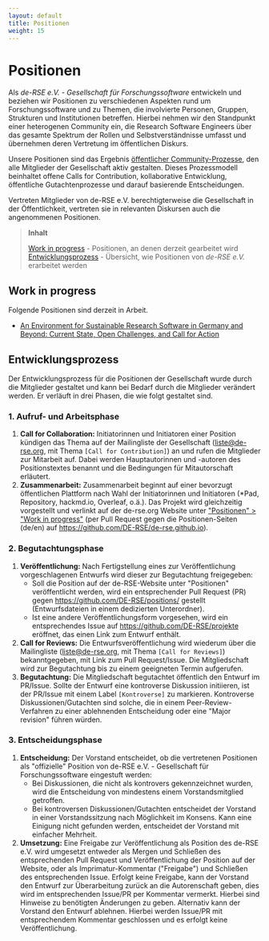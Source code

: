 ```yaml
---
layout: default
title: Positionen
weight: 15
---        
```


# Positionen

Als *de-RSE e.V. - Gesellschaft für Forschungssoftware* entwickeln und beziehen wir Positionen zu verschiedenen Aspekten rund um Forschungssoftware und zu Themen, die involvierte Personen, Gruppen, Strukturen und Institutionen betreffen. Hierbei nehmen wir den Standpunkt einer heterogenen Community ein, die Research Software Engineers über das gesamte Spektrum der Rollen und Selbstverständnisse umfasst und übernehmen deren Vertretung im öffentlichen Diskurs.

Unsere Positionen sind das Ergebnis [öffentlicher Community-Prozesse](#entwicklungsprozess), den alle Mitglieder der Gesellschaft aktiv gestalten. Dieses Prozessmodell beinhaltet offene Calls for Contribution, kollaborative Entwicklung, öffentliche Gutachtenprozesse und darauf basierende Entscheidungen.

Vertreten Mitglieder von de-RSE e.V. berechtigterweise die Gesellschaft in der Öffentlichkeit, vertreten sie in relevanten Diskursen auch die angenommenen Positionen.

> **Inhalt**
>
> [Work in progress](#work-in-progress) - Positionen, an denen derzeit gearbeitet wird  
> [Entwicklungsprozess](#entwicklungsprozess) - Übersicht, wie Positionen von *de-RSE e.V.* erarbeitet werden

## Work in progress

Folgende Positionen sind derzeit in Arbeit.

[//]: (none)
- [An Environment for Sustainable Research Software in Germany and Beyond: Current State, Open Challenges, and Call for Action](https://github.com/DE-RSE/positions/pull/1)

## Entwicklungsprozess

Der Entwicklungsprozess für die Positionen der Gesellschaft wurde durch die Mitglieder gestaltet und kann bei Bedarf durch die Mitglieder verändert werden. Er verläuft in drei Phasen, die wie folgt gestaltet sind.

### 1. Aufruf- und Arbeitsphase

1. **Call for Collaboration:** Initiatorinnen und Initiatoren einer Position kündigen das Thema auf der Mailingliste der Gesellschaft (liste@de-rse.org, mit Thema `[Call for Contribution]`) an und rufen die Mitglieder zur Mitarbeit auf. Dabei werden Hauptautorinnen und -autoren des Positionstextes benannt und die Bedingungen für Mitautorschaft erläutert.
2. **Zusammenarbeit:** Zusammenarbeit beginnt auf einer bevorzugt öffentlichen Plattform nach Wahl der Initiatorinnen und Initiatoren (\*Pad, Repository, hackmd.io, Overleaf, o.ä.). Das Projekt wird gleichzeitig vorgestellt und verlinkt auf der de-rse.org Website unter ["Positionen" > "Work in progress"](https://www.de-rse.org/de/positions.html#work-in-progress) (per Pull Request gegen die Positionen-Seiten (de/en) auf <https://github.com/DE-RSE/de-rse.github.io>).

### 2. Begutachtungsphase

1. **Veröffentlichung:** Nach Fertigstellung eines zur Veröffentlichung vorgeschlagenen Entwurfs wird dieser zur Begutachtung freigegeben:
    - Soll die Position auf der de-RSE-Website unter "Positionen" veröffentlicht werden, wird ein entsprechender Pull Request (PR) gegen <https://github.com/DE-RSE/positions/> gestellt (Entwurfsdateien in einem dedizierten Unterordner).
    - Ist eine andere Veröffentlichungsform vorgesehen, wird ein entsprechendes Issue auf <https://github.com/DE-RSE/projekte> eröffnet, das einen Link zum Entwurf enthält.
2. **Call for Reviews:** Die Entwurfsveröffentlichung wird wiederum über die Mailingliste (liste@de-rse.org, mit Thema `[Call for Reviews]`) bekanntgegeben, mit Link zum Pull Request/Issue. Die Mitgliedschaft wird zur Begutachtung bis zu einem geeigneten Termin aufgerufen.
3. **Begutachtung:** Die Mitgliedschaft begutachtet öffentlich den Entwurf im PR/Issue. Sollte der Entwurf eine kontroverse Diskussion initiieren, ist der PR/Issue mit einem Label `[Kontroverse]` zu markieren. Kontroverse Diskussionen/Gutachten sind solche, die in einem Peer-Review-Verfahren zu einer ablehnenden Entscheidung oder eine "Major revision" führen würden.

### 3. Entscheidungsphase

1. **Entscheidung:** Der Vorstand entscheidet, ob die vertretenen Positionen als "offizielle" Position von de-RSE e.V. - Gesellschaft für Forschungssoftware eingestuft werden:
    - Bei Diskussionen, die nicht als kontrovers gekennzeichnet wurden, wird die Entscheidung von mindestens einem Vorstandsmitglied getroffen.
    - Bei kontroversen Diskussionen/Gutachten entscheidet der Vorstand in einer Vorstandssitzung nach Möglichkeit im Konsens. Kann eine Einigung nicht gefunden werden, entscheidet der Vorstand mit einfacher Mehrheit.
2. **Umsetzung:** Eine Freigabe zur Veröffentlichung als Position des de-RSE e.V. wird umgesetzt entweder als Mergen und Schließen des entsprechenden Pull Request und Veröffentlichung der Position auf der Website, oder als Imprimatur-Kommentar ("Freigabe") und Schließen des entsprechenden Issue. Erfolgt keine Freigabe, kann der Vorstand den Entwurf zur Überarbeitung zurück an die Autorenschaft geben, dies wird im entsprechenden Issue/PR per Kommentar vermerkt. Hierbei sind Hinweise zu benötigten Änderungen zu geben. Alternativ kann der Vorstand den Entwurf ablehnen. Hierbei werden Issue/PR mit entsprechendem Kommentar geschlossen und es erfolgt keine Veröffentlichung.

